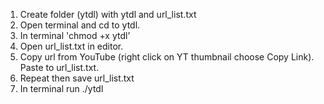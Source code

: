 1. Create folder (ytdl) with ytdl and url_list.txt
2. Open terminal and cd to ytdl.
3. In terminal 'chmod +x ytdl’
4. Open url_list.txt in editor.
5. Copy url from YouTube (right click on YT thumbnail choose Copy Link).  Paste to url_list.txt.
6. Repeat then save url_list.txt
7. In terminal run ./ytdl